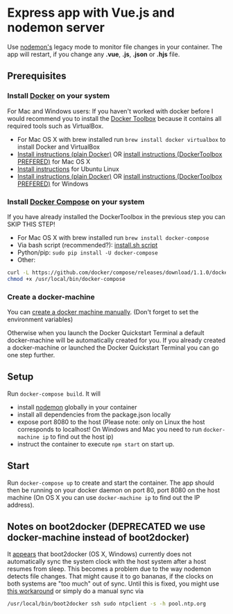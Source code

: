 # Express app with Vue.js and nodemon server

Use [nodemon's](https://github.com/remy/nodemon) legacy mode to monitor file changes in your container. The app will restart, if you change any **.vue**, **.js**, **.json** or **.hjs** file.

## Prerequisites

### Install [Docker](https://www.docker.com/) on your system

For Mac and Windows users: If you haven't worked with docker before I would recommend you to install the [Docker Toolbox](https://www.docker.com/products/docker-toolbox) because it contains all required tools such as VirtualBox.

* For Mac OS X with brew installed run ``` brew install docker virtualbox ``` to install Docker and VirtualBox 
* [Install instructions (plain Docker)](https://docs.docker.com/installation/mac/) OR [install instructions (DockerToolbox PREFERED)](https://docs.docker.com/toolbox/toolbox_install_mac/) for Mac OS X
* [Install instructions](https://docs.docker.com/installation/ubuntulinux/) for Ubuntu Linux
* [Install instructions (plain Docker)](https://docs.docker.com/engine/installation/windows/) OR [install instructions (DockerToolbox PREFERED)](https://docs.docker.com/toolbox/toolbox_install_windows/) for Windows

### Install [Docker Compose](http://docs.docker.com/compose/) on your system

If you have already installed the DockerToolbox in the previous step you can SKIP THIS STEP!

* For Mac OS X with brew installed run ``` brew install docker-compose ```
* Via bash script (recommended?): [install.sh script](https://gist.github.com/wdullaer/f1af16bd7e970389bad3)
* Python/pip: `sudo pip install -U docker-compose`
* Other: 
```bash
curl -L https://github.com/docker/compose/releases/download/1.1.0/docker-compose-`uname -s`-`uname -m` > /usr/local/bin/docker-compose; 
chmod +x /usr/local/bin/docker-compose
```

### Create a docker-machine

You can [create a docker machine manually](https://docs.docker.com/machine/get-started/#/create-a-machine). (Don't forget to set the environment variables)

Otherwise when you launch the Docker Quickstart Terminal a default docker-machine will be automatically created for you. If you already created a docker-machine or launched the Docker Quickstart Terminal you can go one step further.


## Setup

Run `docker-compose build`. It will

* install [nodemon](https://github.com/remy/nodemon) globally in your container
* install all dependencies from the package.json locally
* expose port 8080 to the host (Please note: only on Linux the host corresponds to localhost! On Windows and Mac you need to run ``` docker-machine ip ``` to find out the host ip)
* instruct the container to execute `npm start` on start up.

## Start

Run `docker-compose up` to create and start the container. The app should then be running on your docker daemon on port 80, port 8080 on the host machine (On OS X you can use `docker-machine ip` to find out the IP address).

## Notes on boot2docker (DEPRECATED we use docker-machine instead of boot2docker)

It [appears](https://github.com/boot2docker/boot2docker/issues/290) that boot2docker (OS X, Windows) currently does not automatically sync the system clock with the host system after a host resumes from sleep. This becomes a problem due to the way nodemon detects file changes. That might cause it to go bananas, if the clocks on both systems are "too much" out of sync. Until this is fixed, you might use [this workaround](https://github.com/boot2docker/boot2docker/issues/290#issuecomment-62384209) or simply do a manual sync via

```bash
/usr/local/bin/boot2docker ssh sudo ntpclient -s -h pool.ntp.org
```